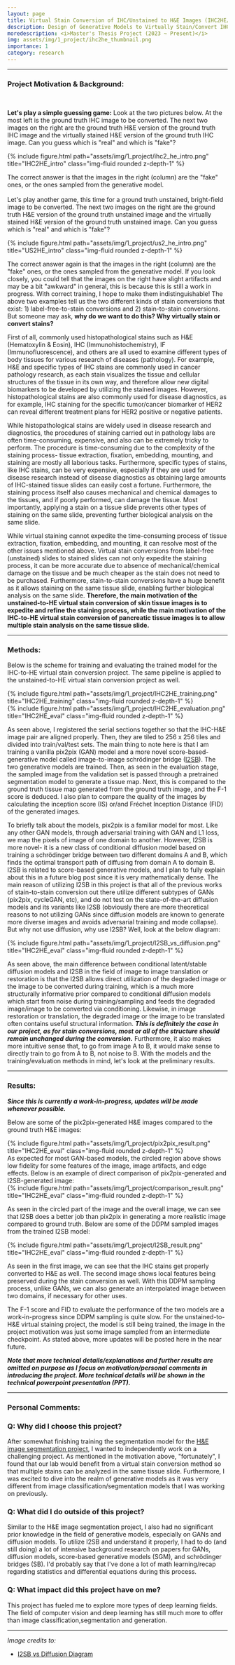 ```yaml
---
layout: page
title: Virtual Stain Conversion of IHC/Unstained to H&E Images (IHC2HE/US2HE)
description: Design of Generative Models to Virtually Stain/Convert IHC/Unstained (Bright-field) Images to H&E Images 
moredescription: <i>Master's Thesis Project (2023 ~ Present)</i>
img: assets/img/1_project/ihc2he_thumbnail.png
importance: 1
category: research
---
```


---

### **Project Motivation & Background:**
<br>

**Let's play a simple guessing game:** Look at the two pictures below. At the most left is the ground truth IHC image to be converted. The next two images on the right
are the ground truth H&E version of the ground truth IHC image and the virtually stained H&E version of the ground truth IHC image. Can you guess which is "real" and
which is "fake"?

<div class="row">
    <div class="col-sm">
        {% include figure.html path="assets/img/1_project/ihc2_he_intro.png" title="IHC2HE_intro" class="img-fluid rounded z-depth-1" %}
    </div>
</div>

The correct answer is that the images in the right (column) are the "fake" ones, or the ones sampled from the generative model. 
<br>
<br>
Let's play another game, this time for a ground truth unstained, bright-field image to be converted. The next two images on the right are the ground truth H&E version of the ground truth unstained image and the 
virtually stained H&E version of the ground truth unstained image. Can you guess which is "real" and which is "fake"?

<div class="row">
    <div class="col-sm">
        {% include figure.html path="assets/img/1_project/us2_he_intro.png" title="US2HE_intro" class="img-fluid rounded z-depth-1" %}
    </div>
</div>

The correct answer again is that the images in the right (column) are the "fake" ones, or the ones sampled from the generative model. 
If you look closely, you could tell that the images on the right have slight artifacts and may be a bit "awkward" in general, this is because
this is still a work in progress. With correct training, I hope to make them indistinguishable! The above two examples tell us the two different kinds of stain conversions 
that exist: 1) label-free-to-stain conversions and 2) stain-to-stain conversions. But someone may ask, **why do we want to do this? Why virtually stain or convert stains?**

First of all, commonly used histopathological stains such as H&E (Hematoxylin & Eosin), IHC (Immunohistochemistry), IF (Immunofluorescence), and others are all used to
examine different types of body tissues for various research of diseases (pathology). For example, H&E and specific types of IHC stains are commonly used in cancer pathology research, as each stain 
visualizes the tissue and cellular structures of the tissue in its own way, and therefore allow new digital biomarkers to be developed by utilizing the stained images.
However, histopathological stains are also commonly used for disease diagnostics, as for example, IHC staining for the specific tumor/cancer biomarker of HER2 can reveal different treatment plans for
HER2 positive or negative patients. 

While histopathological stains are widely used in disease research and diagnostics, the procedures of staining carried out in pathology labs are often time-consuming, expensive,
and also can be extremely tricky to perform. The procedure is time-consuming due to the complexity of the staining process- tissue extraction, fixation, embedding, mounting, and staining 
are mostly all laborious tasks. Furthermore, specific types of stains, like IHC stains, can be very expensive, especially if they are used for disease research instead of
disease diagnostics as obtaining large amounts of IHC-stained tissue slides can easily cost a fortune. Furthermore, the staining process itself also causes mechanical and chemical damages to the
tissues, and if poorly performed, can damage the tissue. Most importantly, applying a stain on a tissue slide prevents other types of staining on the same slide, preventing further biological analysis on the
same slide. 

While virtual staining cannot expedite the time-consuming process of tissue extraction, fixation, embedding, and mounting, it can resolve most of the other issues mentioned above. Virtual stain conversions from label-free
(unstained) slides to stained slides can not only expedite the staining process, it can be more accurate due to absence of mechanical/chemical damage on the tissue and be much cheaper as the 
stain does not need to be purchased. Furthermore, stain-to-stain conversions have a huge benefit as it allows staining on the same tissue slide, enabling further biological analysis on the same slide. 
**Therefore, the main motivation of the unstained-to-HE virtual stain conversion of skin tissue images is to expedite and refine the staining process, while the main motivation of the
IHC-to-HE virtual stain conversion of pancreatic tissue images is to allow multiple stain analysis on the same tissue slide.**

---

### **Methods:**

Below is the scheme for training and evaluating the trained model for the IHC-to-HE virtual stain conversion project. The same pipeline is applied to the unstained-to-HE virtual stain conversion project as well.

<div class="row">
    <div class="col-sm">
        {% include figure.html path="assets/img/1_project/IHC2HE_training.png" title="IHC2HE_training" class="img-fluid rounded z-depth-1" %}
    </div>
</div>
<div class="row">
    <div class="col-sm">
        {% include figure.html path="assets/img/1_project/IHC2HE_evaluation.png" title="IHC2HE_eval" class="img-fluid rounded z-depth-1" %}
    </div>
</div>

As seen above, I registered the serial sections together so that the IHC-H&E image pair are aligned properly. Then, they are tiled to 256 x 256 tiles and divided into train/val/test sets. 
The main thing to note here is that I am training a vanilla pix2pix (GAN) model and a more novel score-based-generative model called image-to-image schrödinger bridge ([I2SB](https://arxiv.org/pdf/2302.05872.pdf)). The two 
generative models are trained. Then, as seen in the evaluation stage, the sampled image from the validation set is passed through a pretrained segmentation model to generate a tissue map. 
Next, this is compared to the ground truth tissue map generated from the ground truth image, and the F-1 score is deduced. I also plan to compare the quality of the images by calculating
the inception score (IS) or/and Fréchet Inception Distance (FID) of the generated images.

To briefly talk about the models, pix2pix is a familiar model for most. Like any other GAN models, through adversarial training with GAN and L1 loss, we map the pixels of image of one domain
to another. However, I2SB is more novel- it is a new class of conditional diffusion model based on training a schrödinger bridge between two different domains A and B, which finds the optimal transport path
of diffusing from domain A to domain B. I2SB is related to score-based generative models, and I plan to fully explain about this in a future blog post since it is very mathematically dense. The main reason
of utilizing I2SB in this project is that all of the previous works of stain-to-stain conversion out there utilize different subtypes of GANs (pix2pix, cycleGAN, etc), and do not test on the 
state-of-the-art diffusion models and its variants like I2SB (obviously there are more theoretical reasons to not utilizing GANs since diffusion models are known to generate more diverse images and
avoids adversarial training and mode collapse). But why not use diffusion, why use I2SB? Well, look at the below diagram:

<div class="row">
    <div class="col-sm">
        {% include figure.html path="assets/img/1_project/I2SB_vs_diffusion.png" title="IHC2HE_eval" class="img-fluid rounded z-depth-1" %}
    </div>
</div>

As seen above, the main difference between conditional latent/stable diffusion models and I2SB in the field of image to image translation or restoration is that the I2SB allows direct utilization
of the degraded image or the image to be converted during training, which is a much more structurally informative prior compared to conditional diffusion models which start from noise during training/sampling and feeds the
degraded image/image to be converted via conditioning. Likewise, in image restoration or translation, the degraded image or the image to be translated often contains useful structural information. ***This is definitely the case in our project,
as for stain conversions, most or all of the structure should remain unchanged during the conversion.*** Furthermore, it also makes more intuitive sense that, to go from image A to B, it would make sense to directly 
train to go from A to B, not noise to B. With the models and the training/evaluation methods in mind, let's look at the preliminary results.

---

### **Results:**
***Since this is currently a work-in-progress, updates will be made whenever possible.***

Below are some of the pix2pix-generated H&E images compared to the ground truth H&E images:
<div class="row">
    <div class="col-sm">
        {% include figure.html path="assets/img/1_project/pix2pix_result.png" title="IHC2HE_eval" class="img-fluid rounded z-depth-1" %}
    </div>
</div>
As expected for most GAN-based models, the circled region above shows low fidelity for some features of the image, image artifacts, and edge effects.
Below is an example of direct comparison of pix2pix-generated and I2SB-generated image:
<div class="row">
    <div class="col-sm">
        {% include figure.html path="assets/img/1_project/comparison_result.png" title="IHC2HE_eval" class="img-fluid rounded z-depth-1" %}
    </div>
</div>

As seen in the circled part of the image and the overall image, we can see that I2SB does a better job than pix2pix in generating a more realistic image compared to ground truth.
Below are some of the DDPM sampled images from the trained I2SB model:
<div class="row">
    <div class="col-sm">
        {% include figure.html path="assets/img/1_project/I2SB_result.png" title="IHC2HE_eval" class="img-fluid rounded z-depth-1" %}
    </div>
</div>

As seen in the first image, we can see that the IHC stains get properly converted to H&E as well. The second image shows local features being preserved during the
stain conversion as well. With this DDPM sampling process, unlike GANs, we can also generate an interpolated image between two domains, if necessary for other uses. 

The F-1 score and FID to evaluate the performance of the two models are a work-in-progress since DDPM sampling is quite slow. For the unstained-to-H&E virtual staining project,
the model is still being trained, the image in the project motivation was just some image sampled from an intermediate checkpoint. As stated above,
more updates will be posted here in the near future.

***Note that more technical details/explanations and further results are omitted on purpose as I focus on motivation/personal comments in introducing the project. More technical details
will be shown in the technical powerpoint presentation (PPT).*** 

---

### **Personal Comments:**

### Q: Why did I choose this project? ###

After somewhat finishing training the segmentation model for the [H&E image segmentation project]((/projects/2_project/)), I wanted to independently work
on a challenging project. As mentioned in the motivation above, "fortunately", I found that our lab would benefit from a 
virtual stain conversion method so that multiple stains can be analyzed in the same tissue slide. Furthermore, I was excited to dive into the
realm of generative models as it was very different from image classification/segmentation models that I was working on previously.

### Q: What did I do outside of this project? ###

Similar to the H&E image segmentation project, I also had no significant prior knowledge in the field of generative models, especially on
GANs and diffusion models. To utilize I2SB and understand it properly, I had to do (and still doing) a lot of intensive background research on
papers for GANs, diffusion models, score-based generative models (SGM), and schrödinger bridges (SB). I'd probably say that I've done a lot of
math learning/recap regarding statistics and differential equations during this process.

### Q: What impact did this project have on me? ###

This project has fueled me to explore more types of deep learning fields. The field of computer vision and deep learning has still much more to offer than
image classification,segmentation and generation. 

---

*Image credits to:*
- [I2SB vs Diffusion Diagram](https://arxiv.org/pdf/2302.05872.pdf)